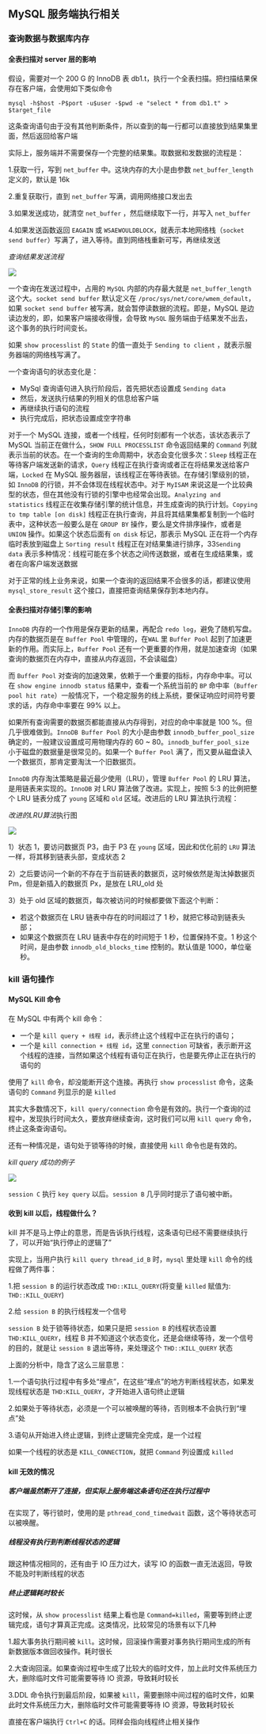 ## MySQL 服务端执行相关

### 查询数据与数据库内存

#### 全表扫描对 server 层的影响

假设，需要对一个 200 G 的 InnoDB 表 db1.t，执行一个全表扫描。把扫描结果保存在客户端，会使用如下类似命令

```shell
mysql -h$host -P$port -u$user -$pwd -e "select * from db1.t" > $target_file
```

这条查询语句由于没有其他判断条件，所以查到的每一行都可以直接放到结果集里面，然后返回给客户端

实际上，服务端并不需要保存一个完整的结果集。取数据和发数据的流程是：

1.获取一行，写到 `net_buffer` 中。这块内存的大小是由参数 `net_buffer_length` 定义的，默认是 16k

2.重复获取行，直到 `net_buffer` 写满，调用网络接口发出去

3.如果发送成功，就清空 `net_buffer` ，然后继续取下一行，并写入 `net_buffer`

4.如果发送函数返回 `EAGAIN` 或 `WSAEWOULDBLOCK`，就表示本地网络栈（`socket send buffer`）写满了，进入等待。直到网络栈重新可写，再继续发送

*查询结果发送流程*

![](../Images/Performance/服务端查询结果发送流程.png)

一个查询在发送过程中，占用的 `MySQL` 内部的内存最大就是 `net_buffer_length` 这个大。`socket send buffer` 默认定义在 `/proc/sys/net/core/wmem_default`，如果 `socket send buffer` 被写满，就会暂停读数据的流程。即是，MySQL 是边读边发的，即，如果客户端接收得慢，会导致 `MySQL` 服务端由于结果发不出去，这个事务的执行时间变长。

如果 `show processlist` 的 `State` 的值一直处于 `Sending to client` ，就表示服务器端的网络栈写满了。

一个查询语句的状态变化是：

* MySql 查询语句进入执行阶段后，首先把状态设置成 `Sending data`
* 然后，发送执行结果的列相关的信息给客户端
* 再继续执行语句的流程
* 执行完成后，把状态设置成空字符串

对于一个 MySQL 连接，或者一个线程，任何时刻都有一个状态，该状态表示了 MySQL 当前正在做什么，`SHOW FULL PROCESSLIST` 命令返回结果的 `Command` 列就表示当前的状态。在一个查询的生命周期中，状态会变化很多次：`Sleep` 线程正在等待客户端发送新的请求，`Query` 线程正在执行查询或者正在将结果发送给客户端，`Locked` 在 MySQL 服务器层，该线程正在等待表锁。在存储引擎级别的锁，如 `InnoDB` 的行锁，并不会体现在线程状态中。对于 `MyISAM` 来说这是一个比较典型的状态，但在其他没有行锁的引擎中也经常会出现。`Analyzing and statistics`  线程正在收集存储引擎的统计信息，并生成查询的执行计划。`Copying to tmp table [on disk]` 线程正在执行查询，并且将其结果集都复制到一个临时表中，这种状态一般要么是在 `GROUP BY` 操作，要么是文件排序操作，或者是 `UNION` 操作。如果这个状态后面有 `on disk` 标记，那表示 MySQL 正在将一个内存临时表放到磁盘上 `Sorting result` 线程正在对结果集进行排序，33`Sending data` 表示多种情况：线程可能在多个状态之间传送数据，或者在生成结果集，或者在向客户端发送数据

对于正常的线上业务来说，如果一个查询的返回结果不会很多的话，都建议使用 `mysql_store_result` 这个接口，直接把查询结果保存到本地内存。

#### 全表扫描对存储引擎的影响

`InnoDB` 内存的一个作用是保存更新的结果，再配合 `redo log`，避免了随机写盘。内存的数据页是在 `Buffer Pool` 中管理的，在`WAL` 里 `Buffer Pool` 起到了加速更新的作用。而实际上，`Buffer Pool` 还有一个更重要的作用，就是加速查询（如果查询的数据页在内存中，直接从内存返回，不会读磁盘）

而 `Buffer Pool` 对查询的加速效果，依赖于一个重要的指标，内存命中率。可以在 `show engine innodb status` 结果中，查看一个系统当前的 `BP` 命中率（`Buffer pool hit rate`）一般情况下，一个稳定服务的线上系统，要保证响应时间符号要求的话，内存命中率要在 99% 以上。

如果所有查询需要的数据页都能直接从内存得到，对应的命中率就是 100 %。但几乎很难做到。`InnoDB Buffer Pool` 的大小是由参数 `innodb_buffer_pool_size` 确定的，一般建议设置成可用物理内存的 60 ~ 80。`innodb_buffer_pool_size` 小于磁盘的数据量是很常见的。如果一个 `Buffer Pool` 满了，而又要从磁盘读入一个数据页，那肯定要淘汰一个旧数据页。

`InnoDB` 内存淘汰策略是最近最少使用（LRU），管理 `Buffer Pool` 的 LRU 算法，是用链表来实现的。`InnoDB` 对 LRU 算法做了改进。实现上，按照 5:3 的比例把整个 LRU 链表分成了 `young` 区域和 `old` 区域。改进后的 LRU 算法执行流程：

*改进的LRU算法*执行图

![](../Images/Performance/Innodb改进LRU算法.png)

1）状态 1，要访问数据页 P3，由于 P3 在 `young` 区域，因此和优化前的 `LRU` 算法一样，将其移到链表头部，变成状态 2

2）之后要访问一个新的不存在于当前链表的数据页，这时候依然是淘汰掉数据页 Pm，但是新插入的数据页 Px，是放在 LRU_old 处

3）处于 old 区域的数据页，每次被访问的时候都要做下面这个判断：

* 若这个数据页在 LRU 链表中存在的时间超过了 1 秒，就把它移动到链表头部；
* 如果这个数据页在 LRU 链表中存在的时间短于 1 秒，位置保持不变。1 秒这个时间，是由参数 `innodb_old_blocks_time` 控制的。默认值是 1000，单位毫秒。

### kill 语句操作

#### MySQL Kill 命令

在 MySQL 中有两个 kill 命令：

- 一个是 `kill query + 线程 id`，表示终止这个线程中正在执行的语句；
- 一个是 `kill connection + 线程 id`，这里 `connection` 可缺省，表示断开这个线程的连接，当然如果这个线程有语句正在执行，也是要先停止正在执行的语句的

使用了 `kill` 命令，却没能断开这个连接。再执行 `show processlist` 命令，这条语句的 `Command` 列显示的是 `killed`

其实大多数情况下，`kill query/connection` 命令是有效的。执行一个查询的过程中，发现执行时间太久，要放弃继续查询，这时我们可以用 `kill query` 命令，终止这条查询语句。

还有一种情况是，语句处于锁等待的时候，直接使用 `kill` 命令也是有效的。

*kill query 成功的例子*

![](../Images/Performance/keyquery%E6%88%90%E5%8A%9F%E7%9A%84%E4%BE%8B%E5%AD%90.png)

`session C` 执行 `key query` 以后。`session B` 几乎同时提示了语句被中断。

#### 收到 kill 以后，线程做什么？

kill 并不是马上停止的意思，而是告诉执行线程，这条语句已经不需要继续执行了，可以开始“执行停止的逻辑了”

实现上，当用户执行 `kill query thread_id_B` 时，`mysql` 里处理 `kill` 命令的线程做了两件事：

1.把 `session B` 的运行状态改成 `THD::KILL_QUERY`(将变量 `killed` 赋值为: `THD::KILL_QUERY`)

2.给 `session B` 的执行线程发一个信号

`session B` 处于锁等待状态，如果只是把 `session B` 的线程状态设置 `THD:KILL_QUERY`，线程 B 并不知道这个状态变化，还是会继续等待，发一个信号的目的，就是让 `session B` 退出等待，来处理这个 `THD::KILL_QUERY` 状态

上面的分析中，隐含了这么三层意思：

1.一个语句执行过程中有多处“埋点”，在这些“埋点”的地方判断线程状态，如果发现线程状态是 `THD:KILL_QUERY`，才开始进入语句终止逻辑

2.如果处于等待状态，必须是一个可以被唤醒的等待，否则根本不会执行到“埋点”处

3.语句从开始进入终止逻辑，到终止逻辑完全完成，是一个过程

如果一个线程的状态是 `KILL_CONNECTION`，就把 `Command` 列设置成 `killed`

#### kill 无效的情况

##### 客户端虽然断开了连接，但实际上服务端这条语句还在执行过程中

在实现了，等行锁时，使用的是 `pthread_cond_timedwait` 函数，这个等待状态可以被唤醒。

##### 线程没有执行到判断线程状态的逻辑

跟这种情况相同的，还有由于 IO 压力过大，读写 IO 的函数一直无法返回，导致不能及时判断线程的状态

##### 终止逻辑耗时较长

这时候，从 `show processlist` 结果上看也是 `Command=killed`，需要等到终止逻辑完成，语句才算真正完成。这类情况，比较常见的场景有以下几种

1.超大事务执行期间被 `kill`。这时候，回滚操作需要对事务执行期间生成的所有新数据版本做回收操作。耗时很长

2.大查询回滚。如果查询过程中生成了比较大的临时文件，加上此时文件系统压力大，删除临时文件可能需要等待 IO 资源，导致耗时较长

3.DDL 命令执行到最后阶段，如果被 `kill`，需要删除中间过程的临时文件，如果此时文件系统压力大，删除临时文件可能需要等待 IO 资源，导致耗时较长

直接在客户端执行 `Ctrl+C` 的话。同样会指向线程终止相关操作





